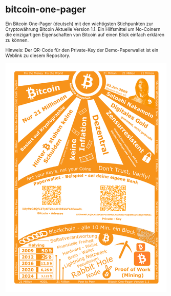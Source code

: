# bitcoin-one-pager
Ein Bitcoin One-Pager (deutsch) mit den wichtigsten Stichpunkten zur Cryptowährung Bitcoin
Aktuelle Version 1.1. Ein Hilfsmittel um No-Coinern die einzigartigen Eigenschaften von Bitcoin auf einen Blick einfach erklären zu können.

Hinweis: Der QR-Code für den Private-Key der Demo-Paperwallet ist ein Weblink zu diesem Repository.

![alt text](https://github.com/svenpohl/bitcoin-one-pager/blob/main/bitcoin-one-pager.png?raw=true)

 
